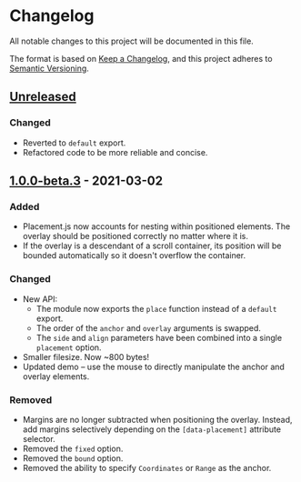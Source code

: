 # Changelog

All notable changes to this project will be documented in this file.

The format is based on [Keep a Changelog](https://keepachangelog.com/en/1.0.0/),
and this project adheres to [Semantic Versioning](https://semver.org/spec/v2.0.0.html).

## [Unreleased]
### Changed
- Reverted to `default` export.
- Refactored code to be more reliable and concise.

## [1.0.0-beta.3] - 2021-03-02
### Added
- Placement.js now accounts for nesting within positioned elements. The overlay should be positioned correctly no matter where it is.
- If the overlay is a descendant of a scroll container, its position will be bounded automatically so it doesn't overflow the container.

### Changed
- New API:
    - The module now exports the `place` function instead of a `default` export.
    - The order of the `anchor` and `overlay` arguments is swapped.
    - The `side` and `align` parameters have been combined into a single `placement` option.
- Smaller filesize. Now ~800 bytes!
- Updated demo – use the mouse to directly manipulate the anchor and overlay elements.

### Removed
- Margins are no longer subtracted when positioning the overlay. Instead, add margins selectively depending on the `[data-placement]` attribute selector.
- Removed the `fixed` option.
- Removed the `bound` option.
- Removed the ability to specify `Coordinates` or `Range` as the anchor.

[Unreleased]: https://github.com/tobyzerner/placement.js/compare/v1.0.0-beta.3...HEAD
[1.0.0-beta.3]: https://github.com/tobyzerner/placement.js/compare/v1.0.0-beta.2...v1.0.0-beta.3
